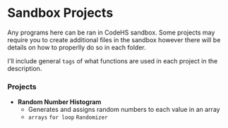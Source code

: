 # Sandbox Projects

Any programs here can be ran in CodeHS sandbox. Some projects may require you to create additional files in the sandbox however there will be details on how to properlly do so in each folder.

I'll include general `tags` of what functions are used in each project in the description.



### Projects
* **Random Number Histogram**
  * Generates and assigns random numbers to each value in an array
  * `arrays` `for loop` `Randomizer`
